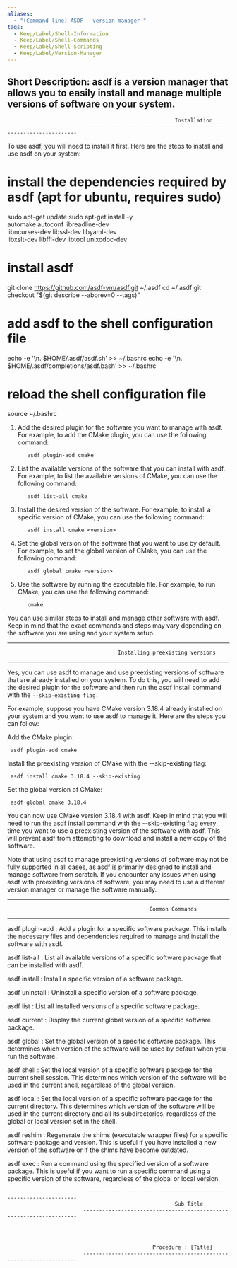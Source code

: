 ```yaml
---
aliases:
  - "(Command line) ASDF - version manager "
tags:
  - Keep/Label/Shell-Information
  - Keep/Label/Shell-Commands
  - Keep/Label/Shell-Scripting
  - Keep/Label/Version-Manager
---
```


 Short Description: 
asdf is a version manager that allows you to easily install and manage multiple versions of software on your system. 
--------------------------------------------------------------------------------------------------------------------------
                                                         Installation
                            --------------------------------------------------------------------

To use asdf, you will need to install it first. Here are the steps to install and use asdf on your system:

# install the dependencies required by asdf (apt for ubuntu, requires sudo)
sudo apt-get update
sudo apt-get install -y \
  automake autoconf libreadline-dev \
  libncurses-dev libssl-dev libyaml-dev \
  libxslt-dev libffi-dev libtool unixodbc-dev

# install asdf
git clone https://github.com/asdf-vm/asdf.git ~/.asdf
cd ~/.asdf
git checkout "$(git describe --abbrev=0 --tags)"

# add asdf to the shell configuration file
echo -e '\n. $HOME/.asdf/asdf.sh' >> ~/.bashrc
echo -e '\n. $HOME/.asdf/completions/asdf.bash' >> ~/.bashrc

# reload the shell configuration file
source ~/.bashrc


1) Add the desired plugin for the software you want to manage with asdf. For example, to add the CMake plugin, you can use the following command:

          asdf plugin-add cmake

2) List the available versions of the software that you can install with asdf. For example, to list the available versions of CMake, you can use the following command:

          asdf list-all cmake

3) Install the desired version of the software. For example, to install a specific version of CMake, you can use the following command:

          asdf install cmake <version>

4) Set the global version of the software that you want to use by default. For example, to set the global version of CMake, you can use the following command:

          asdf global cmake <version>

5) Use the software by running the executable file. For example, to run CMake, you can use the following command:

          cmake

You can use similar steps to install and manage other software with asdf. Keep in mind that the exact commands and steps may vary depending on the software you are using and your system setup.

--------------------------------------------------------------------------------------------------------------------------
                                       Installing preexisting versions
--------------------------------------------------------------------------------------------------------------------------

Yes, you can use asdf to manage and use preexisting versions of software that are already installed on your system. To do this, you will need to add the desired plugin for the software and then run the asdf install command with the `--skip-existing flag.`

For example, suppose you have CMake version 3.18.4 already installed on your system and you want to use asdf to manage it. Here are the steps you can follow:

Add the CMake plugin:

     asdf plugin-add cmake

Install the preexisting version of CMake with the --skip-existing flag:

     asdf install cmake 3.18.4 --skip-existing

Set the global version of CMake:

     asdf global cmake 3.18.4

You can now use CMake version 3.18.4 with asdf. Keep in mind that you will need to run the asdf install command with the --skip-existing flag every time you want to use a preexisting version of the software with asdf. This will prevent asdf from attempting to download and install a new copy of the software.

Note that using asdf to manage preexisting versions of software may not be fully supported in all cases, as asdf is primarily designed to install and manage software from scratch. If you encounter any issues when using asdf with preexisting versions of software, you may need to use a different version manager or manage the software manually.


--------------------------------------------------------------------------------------------------------------------------
                                                 Common Commands 
--------------------------------------------------------------------------------------------------------------------------

asdf plugin-add <name>:
 Add a plugin for a specific software package. This installs the necessary files and dependencies required to manage and install the software with asdf.

asdf list-all <name>: 
List all available versions of a specific software package that can be installed with asdf.

asdf install <name> <version>: 
Install a specific version of a software package.

asdf uninstall <name> <version>: 
Uninstall a specific version of a software package.

asdf list <name>: 
List all installed versions of a specific software package.

asdf current <name>: 
Display the current global version of a specific software package.

asdf global <name> <version>: 
Set the global version of a specific software package. This determines which version of the software will be used by default when you run the software.

asdf shell <name> <version>: 
Set the local version of a specific software package for the current shell session. This determines which version of the software will be used in the current shell, regardless of the global version.

asdf local <name> <version>: 
Set the local version of a specific software package for the current directory. This determines which version of the software will be used in the current directory and all its subdirectories, regardless of the global or local version set in the shell.

asdf reshim <name> <version>: 
Regenerate the shims (executable wrapper files) for a specific software package and version. This is useful if you have installed a new version of the software or if the shims have become outdated.

asdf exec <name> <command>: 
Run a command using the specified version of a software package. This is useful if you want to run a specific command using a specific version of the software, regardless of the global or local version.


                            --------------------------------------------------------------------
                                                         Sub Title
                            --------------------------------------------------------------------




                                                  Procedure : [Title]
                            --------------------------------------------------------------------
